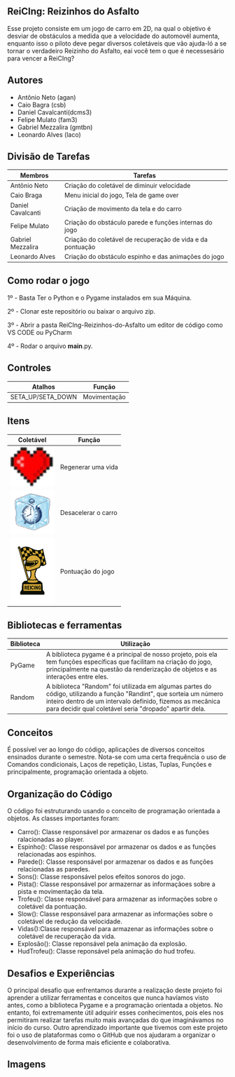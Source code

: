 ## ReiCIng: Reizinhos do Asfalto
Esse projeto consiste em um jogo de carro em 2D, na qual o objetivo é desviar de obstáculos a medida que a velocidade do automovél aumenta, enquanto isso o piloto deve pegar diversos coletáveis que vão ajuda-ló a se tornar o verdadeiro Reizinho do Asfalto, eai você tem o que é necessesário para vencer a ReiCIng?



## Autores

- Antônio Neto (agan)
- Caio Bagra (csb)
- Daniel Cavalcanti(dcms3)
- Felipe Mulato (fam3)
- Gabriel Mezzalira (gmtbn)
- Leonardo Alves (laco)



## Divisão de Tarefas

| Membros           | Tarefas                                                         |
| ----------------- | ----------------------------------------------------------------|
| Antônio Neto      | Criação do coletável de diminuir velocidade                     |
| Caio Braga        | Menu inicial do jogo, Tela de game over                         |
| Daniel Cavalcanti | Criação de movimento da tela e do carro                         |
| Felipe Mulato     | Criação do obstáculo parede e funções internas do jogo          |
| Gabriel Mezzalira | Criação do coletável de recuperação de vida e da pontuação      |
| Leonardo Alves    | Criação do obstáculo espinho e das animações do jogo            |

## Como rodar o jogo
1º - Basta Ter o Python e o Pygame instalados em sua Máquina.

2º - Clonar este repositório ou baixar o arquivo zip.

3º - Abrir a pasta ReiCIng-Reizinhos-do-Asfalto um editor de código como VS CODE ou PyCharm

4º - Rodar o arquivo __main__.py.

## Controles

| Atalhos          | Função                                                        |
| ---------------- | ------------------------------------------------------------- |
| SETA_UP/SETA_DOWN| Movimentação |






## Itens

| Coletável        | Função                                                        |
| ---------------- | ------------------------------------------------------------- |
|<img src="Imagens/coracao_cheio.png" alt="Descrição da imagem" width="100"/> | Regenerar uma vida |
|<img src="Imagens/slow.png" alt="Descrição da imagem" width="100"/> | Desacelerar o carro    |
|<img src="Imagens/trofeu.png" alt="Descrição da imagem" width="100"/>| Pontuação do jogo |


## Bibliotecas e ferramentas

| Biblioteca          | Utilização                                                       |
| ---------------- | ------------------------------------------------------------- |
| PyGame |	A biblioteca pygame é a principal de nosso projeto, pois ela tem funções específicas que facilitam na criação do jogo, principalmente na questão da renderização de objetos e as interações entre eles.|
| Random |  A biblioteca "Random" foi utilizada em algumas partes do código, utilizando a função "Randint", que sorteia um número inteiro dentro de um intervalo definido, fizemos as mecânica para decidir qual coletável seria "dropado" apartir dela.|


## Conceitos 

É possível ver ao longo do código, aplicações de diversos conceitos ensinados durante o semestre. Nota-se com uma certa frequência o uso de Comandos condicionais, Laços de repetição, Listas, Tuplas, Funções e principalmente, programação orientada a objeto.

## Organização do Código

O código foi estruturando usando o conceito de programação orientada a objetos. As classes importantes foram:

- Carro(): Classe responsável por armazenar os dados e as funções ralacionadas ao player.
- Espinho(): Classe responsável por armazenar os dados e as funções relacionadas aos espinhos.
- Parede(): Classe responsável por armazenar os dados e as funções relacionadas as paredes.
- Sons(): Classe responsável pelos efeitos sonoros do jogo.
- Pista(): Classe responsável por armazernar as informaçãoes sobre a pista e movimentação da tela.
- Trofeu(): Classe responsável para armazenar as informações sobre o coletável da pontuação.
- Slow(): Classe responsável para armazenar as informações sobre o coletável de redução da velocidade.
- Vidas():Classe responsável para armazenar as informações sobre o coletável de recuperação da vida.
- Explosão(): Classe reponsável pela animação da explosão.
- HudTrofeu(): Classe reponsável pela animação do hud trofeu.



## Desafios e Experiências

O principal desafio que enfrentamos durante a realização deste projeto foi aprender a utilizar ferramentas e conceitos que nunca havíamos visto antes, como a biblioteca Pygame e a programação orientada a objetos. No entanto, foi extremamente útil adquirir esses conhecimentos, pois eles nos permitiram realizar tarefas muito mais avançadas do que imaginávamos no início do curso.
Outro aprendizado importante que tivemos com este projeto foi o uso de plataformas como o GitHub que nos ajudaram a organizar o desenvolvimento de forma mais eficiente e colaborativa.
  
## Imagens

